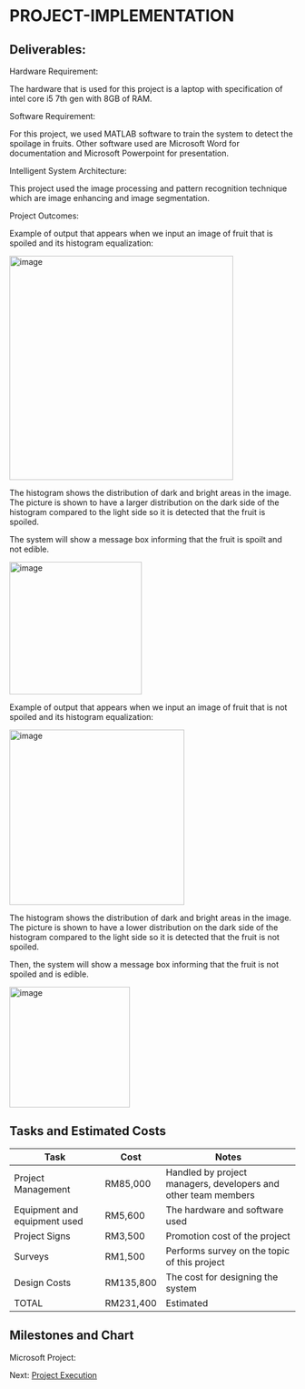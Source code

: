# PROJECT-IMPLEMENTATION

## Deliverables:

Hardware Requirement: 

The hardware that is used for this project is a laptop with specification of intel core i5 7th gen with 8GB of RAM.

Software Requirement: 

For this project, we used MATLAB software to train the system to detect the spoilage in fruits. Other software used are Microsoft Word for documentation and Microsoft Powerpoint for presentation.

Intelligent System Architecture: 

This project used the image processing and pattern recognition technique which are image enhancing and image segmentation.

Project Outcomes:

Example of output that appears when we input an image of fruit that is spoiled and its histogram equalization:

<img width="394" alt="image" src="https://user-images.githubusercontent.com/121595811/211873222-3602b403-94a0-427f-a802-a6ca04741756.png">

The histogram shows the distribution of dark and bright areas in the image. The picture is shown to have a larger distribution on the dark side of the histogram compared to the light side so it is detected that the fruit is spoiled.

The system will show a message box informing that the fruit is spoilt and not edible.

<img width="233" alt="image" src="https://user-images.githubusercontent.com/121595811/211874144-ccf64318-df8d-4fcc-8d1e-e6917935b186.png">

Example of output that appears when we input an image of fruit that is not spoiled and its histogram equalization:

<img width="308" alt="image" src="https://user-images.githubusercontent.com/121595811/211874945-7b4e1954-7bc4-4619-bf5d-9aba7c191382.png">

The histogram shows the distribution of dark and bright areas in the image. The picture is shown to have a lower distribution on the dark side of the histogram compared to the light side so it is detected that the fruit is not spoiled.

Then, the system will show a message box informing that the fruit is not spoiled and is edible.

<img width="212" alt="image" src="https://user-images.githubusercontent.com/121595811/211876425-2030b0f9-eb13-46b8-a593-02200ad043c3.png">


## Tasks and Estimated Costs

|      Task  |    Cost           | Notes |
| ------------- | ------------- |--------------|
| Project Management  | RM85,000  | Handled by project managers, developers and other team members
| Equipment and equipment used  | RM5,600  | The hardware and software used
| Project Signs  | RM3,500  | Promotion cost of the project
| Surveys  | RM1,500  | Performs survey on the topic of this project
| Design Costs  | RM135,800  | The cost for designing the system
| TOTAL  | RM231,400  | Estimated

## Milestones and Chart

Microsoft Project:





Next: [Project Execution](https://github.com/n-miera/Fruit-Spoilage-Detection-System/blob/main/PMP/D-PROJECT_EXECUTION.md)
